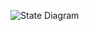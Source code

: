 ![State Diagram](https://github.com/TCNJ-SE/RoJ-Spr23/blob/collab24-p2-team-code-branch/docs/uml-diagrams/SE_CAB24%20-%20State%20Diagram.png)
